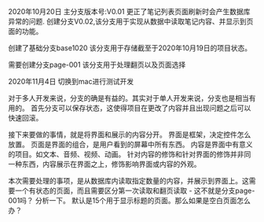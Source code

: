 2020年10月20日
主分支版本号:V0.01
更正了笔记列表页面刷新时会产生数据库异常的问题.
创建分支V0.02,该分支用于实现从数据中读取笔记内容、并显示到页面的功能。

创建了基础分支base1020 
该分支用于存储截至于2020年10月19日的项目状态。

需要创建分支page-001
该分支用于处理翻页以及页面选择


2020年11月4日
切换到mac进行测试开发

对于多人开发来说，分支的确是有益的。其实对于单人开发来说，分支也是相当有用的。
首先分支可以保存状态，这使得项目在更改了内容并且出现问题之后可以快速回滚。

接下来要做的事情，就是将界面和展示的内容分开。
界面是框架，决定控件怎么放置。
页面是界面的组合，是用户看到的屏幕中所有东西。
内容是界面中有意义的项目。如文本、音频、视频、动画。
针对内容的修饰和针对界面的修饰并非同一种东西，内容展示在界面之上，修饰影响界面或内容的外观。

本次需要处理的事项，是从数据库内读取指定数量的内容，并展示到界面上。这需要一个有状态的页面，而且需要区分第一次读取和翻页读取 - 这不就是分支page-001吗？
分析一下。
默认是15个用于显示标题的页面。那么如果是空白页面怎么办？

